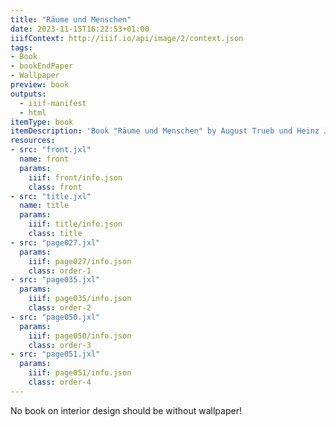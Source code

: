 ```yaml
---
title: "Räume und Menschen"
date: 2023-11-15T16:22:53+01:00
iiifContext: http://iiif.io/api/image/2/context.json
tags:
- Book
- bookEndPaper
- Wallpaper
preview: book
outputs:
  - iiif-manifest
  - html
itemType: book
itemDescription: 'Book "Räume und Menschen" by August Trueb und Heinz Josten, published 1923 by Walter Hädecke, Stuttgart. <a class="worldcat" href="https://search.worldcat.org/de/title/602250607">&nbsp;</a>'
resources:
- src: "front.jxl"
  name: front
  params:
    iiif: front/info.json
    class: front
- src: "title.jxl"
  name: title
  params:
    iiif: title/info.json
    class: title
- src: "page027.jxl"
  params:
    iiif: page027/info.json
    class: order-1
- src: "page035.jxl"
  params:
    iiif: page035/info.json
    class: order-2
- src: "page050.jxl"
  params:
    iiif: page050/info.json
    class: order-3
- src: "page051.jxl"
  params:
    iiif: page051/info.json
    class: order-4
---
```


No book on interior design should be without wallpaper!
